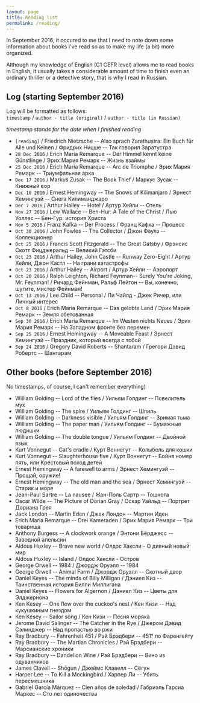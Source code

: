 ```yaml
---
layout: page
title: Reading list
permalink: /reading/
---
```


In September 2016, it occured to me that I need to note down some information about books I've read so as to make my life (a bit) more organized.

Although my knowledge of English (C1 CEFR level) allows me to read books in English, it usually takes a considerable amount of time to finish even an ordinary thriller or a detective story, that is why I read in Russian.

## Log (starting September 2016)
Log will be formatted as follows:  
`timestamp` / `author - title (original)` / `author - title (in Russian)`

*timestamp stands for the date when I finished reading*

- `[reading]` / Friedrich Nietzsche -- Also sprach Zarathustra: Ein Buch für Alle und Keinen / Фридрих Ницше -- Так говорил Заратустра
- `28 Dec 2016` / Erich Maria Remarque -- Der Himmel kennt keine Günstlinge / Эрих Мария Ремарк -- Жизнь взаймы
- `25 Dec 2016` / Erich Maria Remarque -- Arc de Triomphe / Эрих Мария Ремарк -- Триумфальная арка
- `Dec 17 2016` / Markus Zusak -- The Book Thief / Маркус Зусак -- Книжный вор
- `Dec 10 2016` / Ernest Hemingway -- The Snows of Kilimanjaro / Эрнест Хемингуэй -- Снега Килиманджаро
- `Dec 7 2016` / Arthur Hailey -- Hotel / Артур Хейли -- Отель
- `Nov 27 2016` / Lew Wallace -- Ben-Hur: A Tale of the Christ / Лью Уоллес -- Бен-Гур: история Христа
- `Nov 5 2016` / Franz Kafka -- Der Process / Франц Кафка -- Процесс
- `Oct 30 2016` / John Fowles -- The Collector / Джон Фаулз -- Коллекционер
- `Oct 25 2016` / Francis Scott Fitzgerald -- The Great Gatsby / Фрэнсис Скотт Фицджеральд -- Великий Гэтсби
- `Oct 23 2016` / Arthur Hailey, John Castle -- Runway Zero-Eight / Артур Хейли, Джон Кастл -- На грани катастрофы
- `Oct 23 2016` / Arthur Hailey -- Airport / Артур Хейли -- Аэропорт
- `Oct 20 2016` /   Ralph Leighton, Richard Feynman-- Surely You're Joking, Mr. Feynman! / Ричард Фейнман, Ральф Лейтон -- Вы, конечно, шутите, мистер Фейнман!
- `Oct 13 2016` / Lee Child -- Personal / Ли Чайлд - Джек Ричер, или Личный интерес
- `Oct 8 2016` / Erich Maria Remarque -- Das gelobte Land / Эрих Мария Ремарк -- Земля обетованная
- `Sep 30 2016` / Erich Maria Remarque -- Im Westen nichts Neues / Эрих Мария Ремарк -- На Западном фронте без перемен
- `Sep 25 2016` / Ernest Hemingway -- A Moveable Feast / Эрнест Хемингуэй -- Праздник, который всегда с тобой
- `Sep 24 2016` / Gregory David Roberts -- Shantaram / Грегори Дэвид Робертс -- Шантарам

## Other books (before September 2016)
No timestamps, of course, I can't remember everything)

- William Golding -- Lord of the flies / Уильям Голдинг -- Повелитель мух
- William Golding -- The spire / Уильям Голдинг -- Шпиль
- William Golding -- Darkness visible / Уильям Голдинг -- Зримая тьма
- William Golding -- The paper man / Уильям Голдинг -- Бумажные людишки
- William Golding -- The double tongue / Уильям Голдинг -- Двойной язык
- Kurt Vonnegut -- Cat's cradle / Курт Воннегут -- Колыбель для кошки
- Kurt Vonnegut -- Slaughterhouse five / Курт Воннегут -- Бойня номер пять, или Крестовый поход детей
- Ernest Hemingway -- A farewell to arms / Эрнест Хемингуэй -- Прощай, оружие!
- Ernest Hemingway -- The old man and the sea / Эрнест Хемингуэй -- Старик и море
- Jean-Paul Sartre -- La nausee / Жан-Поль Сартр -- Тошнота
- Oscar Wilde -- The Picture of Dorian Gray / Оскар Уайльд -- Портрет Дориана Грея
- Jack London -- Martin Eden / Джек Лондон -- Мартин Иден
- Erich Maria Remarque -- Drei Kameraden / Эрих Мария Ремарк -- Три товарища
- Anthony Burgess -- A clockwork orange / Энтони Бёрджесс -- Заводной апельсин
- Aldous Huxley -- Brave new world / Олдос Хаксли - О дивный новый мир
- Aldous Huxley -- Island / Олдос Хаксли - Остров
- George Orwell -- 1984 / Джордж Оруэлл -- 1984
- George Orwell -- Animal Farm / Джордж Оруэлл -- Скотный двор
- Daniel Keyes -- The minds of Billy Milligan / Дэниел Киз -- Таинственная история Билли Миллигана
- Daniel Keyes -- Flowers for Algernon / Дэниел Киз -- Цветы для Элджернона
- Ken Kesey -- One flew over the cuckoo's nest / Кен Кизи -- Над кукушкиным гнездом
- Ken Kesey -- Sailor song / Кен Кизи -- Песня моряка
- Jerome David Salinger -- The Catcher in the Rye / Джером Дэвид Сэлинджер -- Над пропастью во ржи
- Ray Bradbury -- Fahrenheit 451 / Рэй Брэдбери -- 451° по Фаренгейту
- Ray Bradbury -- The Martian Chronicles / Рэй Брэдбери -- Марсианские хроники
- Ray Bradbury -- Dandelion Wine / Рэй Брэдбери -- Вино из одуванчиков
- James Clavell -- Shōgun / Джеймс Клавелл -- Сёгун
- Harper Lee -- To Kill a Mockingbird / Харпер Ли -- Убить пересмешника
- Gabriel García Márquez -- Cien años de soledad / Габриэль Гарсиа Маркес -- Сто лет одиночества
